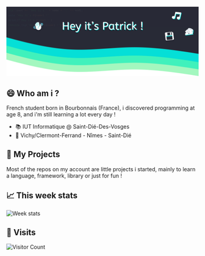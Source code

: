 ![Header: "Hey it's Patrick !"](https://raw.githubusercontent.com/ifndev/ifndev/master/header2.png)

## 😄 Who am i ?
French student born in Bourbonnais (France), i discovered programming at age 8, and i'm still learning a lot every day !


* 📚 IUT Informatique @ Saint-Dié-Des-Vosges
* 📍 Vichy/Clermont-Ferrand - Nîmes - Saint-Dié

## 💽 My Projects
Most of the repos on my account are little projects i started, mainly to learn a language, framework, library or just for fun !

## 📈 This week stats

![Week stats](https://github-readme-stats.vercel.app/api/wakatime?username=ifndev&layout=compact&hide_title=true)

## 👀 Visits
![Visitor Count](https://profile-counter.glitch.me/ifndev/count.svg)
